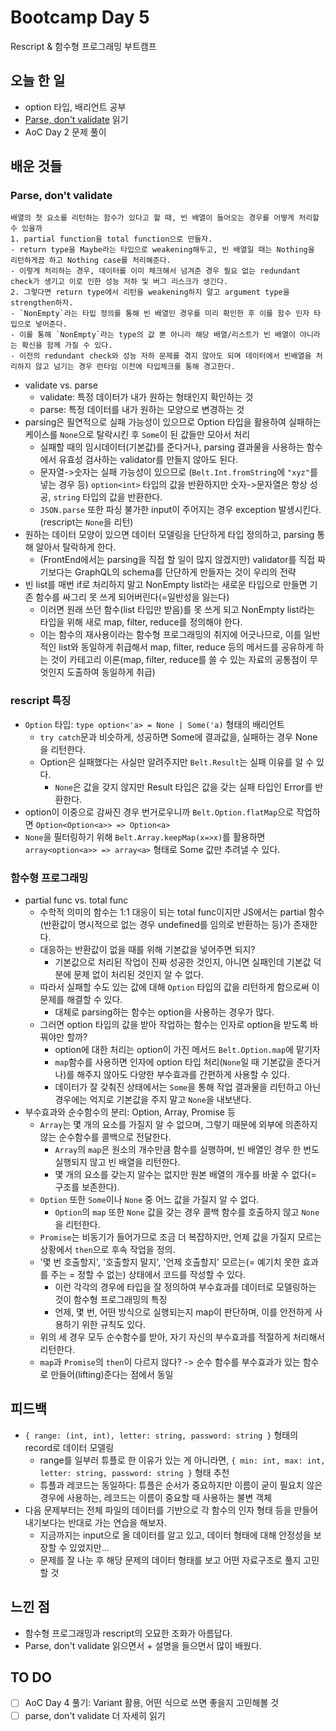 # Bootcamp Day 5

Rescript & 함수형 프로그래밍 부트캠프

## 오늘 한 일
- option 타입, 배리언트 공부
- [Parse, don't validate](https://lexi-lambda.github.io/blog/2019/11/05/parse-don-t-validate/) 읽기
- AoC Day 2 문제 풀이

## 배운 것들

### Parse, don't validate 
```
배열의 첫 요소를 리턴하는 함수가 있다고 할 때, 빈 배열이 들어오는 경우를 어떻게 처리할 수 있을까
1. partial function을 total function으로 만들자.
- return type을 Maybe라는 타입으로 weakening해두고, 빈 배열일 때는 Nothing을 리턴하게끔 하고 Nothing case를 처리해준다.
- 이렇게 처리하는 경우, 데이터를 이미 체크해서 넘겨준 경우 필요 없는 redundant check가 생기고 이로 인한 성능 저하 및 버그 리스크가 생긴다.
2. 그렇다면 return type에서 리턴을 weakening하지 말고 argument type을 strengthen하자.
- `NonEmpty`라는 타입 정의를 통해 빈 배열인 경우를 미리 확인한 후 이를 함수 인자 타입으로 넣어준다.
- 이를 통해 `NonEmpty`라는 type의 값 뿐 아니라 해당 배열/리스트가 빈 배열이 아니라는 확신을 함께 가질 수 있다.
- 이전의 redundant check와 성능 저하 문제를 겪지 않아도 되며 데이터에서 빈배열을 처리하지 않고 넘기는 경우 런타임 이전에 타입체크를 통해 경고한다.
```
- validate vs. parse
  - validate: 특정 데이터가 내가 원하는 형태인지 확인하는 것
  - parse: 특정 데이터를 내가 원하는 모양으로 변경하는 것
- parsing은 필연적으로 실패 가능성이 있으므로 Option 타입을 활용하여 실패하는 케이스를 `None`으로 탈락시킨 후 `Some`이 된 값들만 모아서 처리
  - 실패할 때의 임시데이터(기본값)를 준다거나, parsing 결과물을 사용하는 함수에서 유효성 검사하는 validator를 만들지 않아도 된다.
  - 문자열->숫자는 실패 가능성이 있으므로 (`Belt.Int.fromString`에 `"xyz"`를 넣는 경우 등) `option<int>` 타입의 값을 반환하지만 숫자->문자열은 항상 성공, `string` 타입의 값을 반환한다.
  - `JSON.parse` 또한 파싱 불가한 input이 주어지는 경우 exception 발생시킨다. (rescript는 `None`을 리턴)
- 원하는 데이터 모양이 있으면 데이터 모델링을 단단하게 타입 정의하고, parsing 통해 알아서 탈락하게 한다. 
  - (FrontEnd에서는 parsing을 직접 할 일이 많지 않겠지만) validator를 직접 짜기보다는 GraphQL의 schema를 단단하게 만들자는 것이 우리의 전략
- 빈 list를 매번 if로 처리하지 말고 NonEmpty list라는 새로운 타입으로 만들면 기존 함수를 싸그리 못 쓰게 되어버린다(=일반성을 잃는다)
  - 이러면 원래 쓰던 함수(list 타입만 받음)를 못 쓰게 되고 NonEmpty list라는 타입을 위해 새로 map, filter, reduce를 정의해야 한다.
  - 이는 함수의 재사용이라는 함수형 프로그래밍의 취지에 어긋나므로, 이를 일반적인 list와 동일하게 취급해서 map, filter, reduce 등의 메서드를 공유하게 하는 것이 카테고리 이론(map, filter, reduce를 쓸 수 있는 자료의 공통점이 무엇인지 도출하여 동일하게 취급)

### rescript 특징
- `Option` 타입: `type option<'a> = None | Some('a)` 형태의 배리언트
  - `try catch`문과 비슷하게, 성공하면 Some에 결과값을, 실패하는 경우 None을 리턴한다. 
  - Option은 실패했다는 사실만 알려주지만 `Belt.Result`는 실패 이유를 알 수 있다. 
    - `None`은 값을 갖지 않지만 Result 타입은 값을 갖는 실패 타입인 Error를 반환한다.
- option이 이중으로 감싸진 경우 번거로우니까 `Belt.Option.flatMap`으로 작업하면 `Option<Option<a>> => Option<a>`
- `None`을 필터링하기 위해 `Belt.Array.keepMap(x=>x)`를 활용하면 `array<option<a>> => array<a>` 형태로 Some 값만 추려낼 수 있다.

### 함수형 프로그래밍
- partial func vs. total func
  - 수학적 의미의 함수는 1:1 대응이 되는 total func이지만 JS에서는 partial 함수(반환값이 명시적으로 없는 경우 undefined를 임의로 반환하는 등)가 존재한다.
  - 대응하는 반환값이 없을 때를 위해 기본값을 넣어주면 되지?
    - 기본값으로 처리된 작업이 진짜 성공한 것인지, 아니면 실패인데 기본값 덕분에 문제 없이 처리된 것인지 알 수 없다.
  - 따라서 실패할 수도 있는 값에 대해 `Option` 타입의 값을 리턴하게 함으로써 이 문제를 해결할 수 있다. 
    - 대체로 parsing하는 함수는 option을 사용하는 경우가 많다.
  - 그러면 option 타입의 값을 받아 작업하는 함수는 인자로 option을 받도록 바꿔야만 할까? 
    - option에 대한 처리는 option이 가진 메서드 `Belt.Option.map`에 맡기자
    - `map`함수를 사용하면 인자에 option 타입 처리(`None`일 때 기본값을 준다거나)를 해주지 않아도 다양한 부수효과를 간편하게 사용할 수 있다. 
    - 데이터가 잘 갖춰진 상태에서는 `Some`을 통해 작업 결과물을 리턴하고 아닌 경우에는 억지로 기본값을 주지 말고 `None`을 내보낸다.
- 부수효과와 순수함수의 분리: Option, Array, Promise 등 
  - `Array`는 몇 개의 요소를 가질지 알 수 없으며, 그렇기 때문에 외부에 의존하지 않는 순수함수를 콜백으로 전달한다.
    - `Array`의 `map`은 원소의 개수만큼 함수를 실행하며, 빈 배열인 경우 한 번도 실행되지 않고 빈 배열을 리턴한다.
    - 몇 개의 요소를 갖는지 알수는 없지만 원본 배열의 개수를 바꿀 수 없다(= 구조를 보존한다).
  - `Option` 또한 `Some`이나 `None` 중 어느 값을 가질지 알 수 없다.
    - `Option`의 `map` 또한 `None` 값을 갖는 경우 콜백 함수를 호출하지 않고 `None`을 리턴한다.
  - `Promise`는 비동기가 들어가므로 조금 더 복잡하지만, 언제 값을 가질지 모르는 상황에서 `then`으로 후속 작업을 정의.
  - '몇 번 호출할지', '호출할지 말지', '언제 호출할지' 모르는(= 예기치 못한 효과를 주는 = 정할 수 없는) 상태에서 코드를 작성할 수 있다.
    - 이런 각각의 경우에 타입을 잘 정의하여 부수효과를 데이터로 모델링하는 것이 함수형 프로그래밍의 특징
    - 언제, 몇 번, 어떤 방식으로 실행되는지 map이 판단하며, 이를 안전하게 사용하기 위한 규칙도 있다.
  - 위의 세 경우 모두 순수함수를 받아, 자기 자신의 부수효과를 적절하게 처리해서 리턴한다.  
  - `map`과 `Promise`의 `then`이 다르지 않다? -> 순수 함수를 부수효과가 있는 함수로 만들어(lifting)준다는 점에서 동일

## 피드백
- `{ range: (int, int), letter: string, password: string }` 형태의 record로 데이터 모델링
  - range를 일부러 튜플로 한 이유가 있는 게 아니라면, `{ min: int, max: int, letter: string, password: string }` 형태 추천
  - 튜플과 레코드는 동일하다: 튜플은 순서가 중요하지만 이름이 굳이 필요치 않은 경우에 사용하는, 레코드는 이름이 중요할 때 사용하는 불변 객체
- 다음 문제부터는 전체 파일의 데이터를 기반으로 각 함수의 인자 형태 등을 만들어내기보다는 반대로 가는 연습을 해보자.
  - 지금까지는 input으로 올 데이터를 알고 있고, 데이터 형태에 대해 안정성을 보장할 수 있었지만...
  - 문제를 잘 나눈 후 해당 문제의 데이터 형태를 보고 어떤 자료구조로 풀지 고민할 것

## 느낀 점
- 함수형 프로그래밍과 rescript의 오묘한 조화가 아름답다.
- Parse, don't validate 읽으면서 + 설명을 들으면서 많이 배웠다.

## TO DO
- [ ] AoC Day 4 풀기: Variant 활용, 어떤 식으로 쓰면 좋을지 고민해볼 것
- [ ] parse, don't validate 더 자세히 읽기